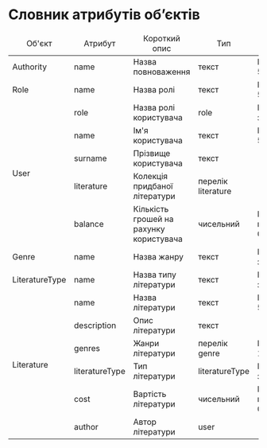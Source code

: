 # Словник атрибутів об’єктів

<table>
    <thead align="center">
        <tr>
            <td>Об'єкт</td>
            <td>Атрибут</td>
            <td>Короткий опис</td>
            <td>Тип</td>
            <td>Обмеження</td>
        </tr>
    </thead>
    <tbody>
        <tr>
            <td>Authority</td>
            <td>name</td>
            <td>Назва повноваження</td>
            <td>текст</td>
            <td>Щонайменш 5 символів</td>
        </tr>
        <tr>
            <td>Role</td>
            <td>name</td>
            <td>Назва ролі</td>
            <td>текст</td>
            <td>Щонайменш 5 символів</td>
        </tr>
        <tr>
            <td rowspan="5">User</td>
            <td>role</td>
            <td>Назва ролі користувача</td>
            <td>role</td>
            <td>Не порожнє значення</td>
        </tr>
        <tr>
            <td>name</td>
            <td>Ім'я користувача</td>
            <td>текст</td>
            <td>Щонайменш 5 символів</td>
        </tr>
        <tr>
            <td>surname</td>
            <td>Прізвище користувача</td>
            <td>текст</td>
            <td></td>
        </tr>
        <tr>
            <td>literature</td>
            <td>Колекція придбаної літератури</td>
            <td>перелік literature</td>
            <td></td>
        </tr>
        <tr>
            <td>balance</td>
            <td>Кількість грошей на рахунку користувача</td>
            <td>чисельний</td>
            <td>Не меншний за 0</td>
        </tr>
        <tr>
            <td>Genre</td>
            <td>name</td>
            <td>Назва жанру</td>
            <td>текст</td>
            <td>Не порожнє значення</td>
        </tr>
        <tr>
            <td>LiteratureType</td>
            <td>name</td>
            <td>Назва типу літератури</td>
            <td>текст</td>
            <td>Не порожнє значення</td>
        </tr>
        <tr>
            <td rowspan="6">Literature</td>
            <td>name</td>
            <td>Назва літератури</td>
            <td>текст</td>
            <td>Щонайменш 5 символів</td>
        </tr>
        <tr>
            <td>description</td>
            <td>Опис літератури</td>
            <td>текст</td>
            <td></td>
        </tr>
        <tr>
            <td>genres</td>
            <td>Жанри літератури</td>
            <td>перелік genre</td>
            <td>Щонайменш 1 жанр</td>
        </tr>
        <tr>
            <td>literatureType</td>
            <td>Тип літератури</td>
            <td>literatureType</td>
            <td>Не порожнє значення</td>
        </tr>
        <tr>
            <td>cost</td>
            <td>Вартість літератури</td>
            <td>чисельний</td>
            <td>Не меншний за 0</td>
        </tr>
        <tr>
            <td>author</td>
            <td>Автор літератури</td>
            <td>user</td>
            <td></td>
        </tr>
    </tbody>
</table>

